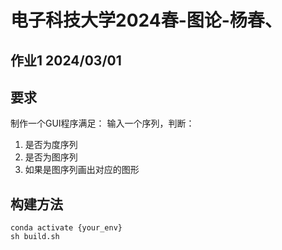 # 电子科技大学2024春-图论-杨春、

## 作业1 2024/03/01

## 要求
制作一个GUI程序满足：
输入一个序列，判断：
1. 是否为度序列
2. 是否为图序列
3. 如果是图序列画出对应的图形

## 构建方法
```shell
conda activate {your_env}
sh build.sh
```
